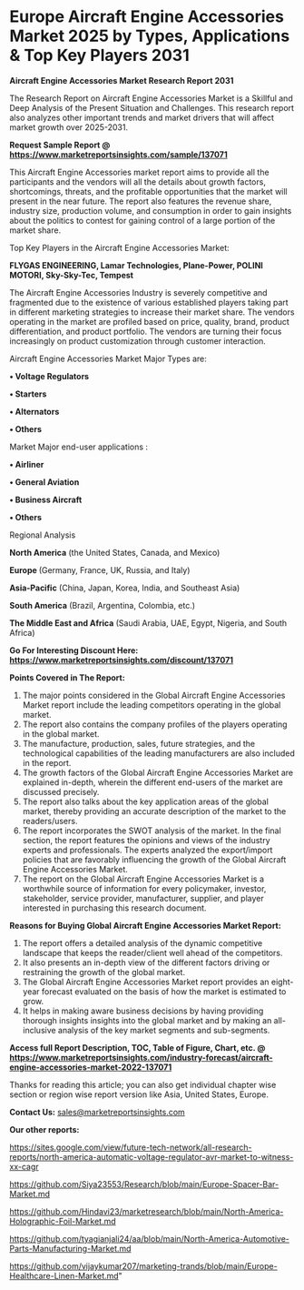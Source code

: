 # Europe  Aircraft Engine Accessories Market 2025 by Types, Applications & Top Key Players 2031

<strong>Aircraft Engine Accessories Market Research Report 2031</strong>

The Research Report on Aircraft Engine Accessories Market is a Skillful and Deep Analysis of the Present Situation and Challenges. This research report also analyzes other important trends and market drivers that will affect market growth over 2025-2031.

<strong>Request Sample Report @ <a href=https://www.marketreportsinsights.com/sample/137071>https://www.marketreportsinsights.com/sample/137071</a></strong>

This Aircraft Engine Accessories market report aims to provide all the participants and the vendors will all the details about growth factors, shortcomings, threats, and the profitable opportunities that the market will present in the near future. The report also features the revenue share, industry size, production volume, and consumption in order to gain insights about the politics to contest for gaining control of a large portion of the market share.

Top Key Players in the Aircraft Engine Accessories Market:

<strong>FLYGAS ENGINEERING, Lamar Technologies, Plane-Power, POLINI MOTORI, Sky-Sky-Tec, Tempest</strong>

The Aircraft Engine Accessories Industry is severely competitive and fragmented due to the existence of various established players taking part in different marketing strategies to increase their market share. The vendors operating in the market are profiled based on price, quality, brand, product differentiation, and product portfolio. The vendors are turning their focus increasingly on product customization through customer interaction.

Aircraft Engine Accessories Market Major Types are:

<strong>• Voltage Regulators

• Starters

• Alternators

• Others</strong>

Market Major end-user applications :

<strong>• Airliner

• General Aviation

• Business Aircraft

• Others</strong>

Regional Analysis

</u><strong><b>North America</b></strong> (the United States, Canada, and Mexico)

<strong><b>Europe </b></strong>(Germany, France, UK, Russia, and Italy)

<strong><b>Asia-Pacific</b></strong> (China, Japan, Korea, India, and Southeast Asia)

<strong><b>South America</b></strong> (Brazil, Argentina, Colombia, etc.)

<strong><b>The Middle East and Africa</b></strong> (Saudi Arabia, UAE, Egypt, Nigeria, and South Africa)

<strong>Go For Interesting Discount Here: <a href=https://www.marketreportsinsights.com/discount/137071>https://www.marketreportsinsights.com/discount/137071</a></strong>

<strong>Points Covered in The Report:</strong>
<ol>
  <li>The major points considered in the Global Aircraft Engine Accessories Market report include the leading competitors operating in the global market.</li>
  <li>The report also contains the company profiles of the players operating in the global market.</li>
  <li>The manufacture, production, sales, future strategies, and the technological capabilities of the leading manufacturers are also included in the report.</li>
  <li>The growth factors of the Global Aircraft Engine Accessories Market are explained in-depth, wherein the different end-users of the market are discussed precisely.</li>
  <li>The report also talks about the key application areas of the global market, thereby providing an accurate description of the market to the readers/users.</li>
  <li>The report incorporates the SWOT analysis of the market. In the final section, the report features the opinions and views of the industry experts and professionals. The experts analyzed the export/import policies that are favorably influencing the growth of the Global Aircraft Engine Accessories Market.</li>
  <li>The report on the Global Aircraft Engine Accessories Market is a worthwhile source of information for every policymaker, investor, stakeholder, service provider, manufacturer, supplier, and player interested in purchasing this research document.</li>
</ol>
<strong>Reasons for Buying Global Aircraft Engine Accessories Market Report:</strong>

<ol>
  <li>The report offers a detailed analysis of the dynamic competitive landscape that keeps the reader/client well ahead of the competitors.</li>
  <li>It also presents an in-depth view of the different factors driving or restraining the growth of the global market.</li>
  <li>The Global Aircraft Engine Accessories Market report provides an eight-year forecast evaluated on the basis of how the market is estimated to grow.</li>
  <li>It helps in making aware business decisions by having providing thorough insights insights into the global market and by making an all-inclusive analysis of the key market segments and sub-segments.</li>
</ol>
<strong>Access full Report Description, TOC, Table of Figure, Chart, etc. @ <a href=https://www.marketreportsinsights.com/industry-forecast/aircraft-engine-accessories-market-2022-137071>https://www.marketreportsinsights.com/industry-forecast/aircraft-engine-accessories-market-2022-137071</a></strong>


Thanks for reading this article; you can also get individual chapter wise section or region wise report version like Asia, United States, Europe.

<strong>Contact Us:</strong>
sales@marketreportsinsights.com

<strong>Our other reports:</strong>

<a href=https://sites.google.com/view/future-tech-network/all-research-reports/north-america-automatic-voltage-regulator-avr-market-to-witness-xx-cagr>https://sites.google.com/view/future-tech-network/all-research-reports/north-america-automatic-voltage-regulator-avr-market-to-witness-xx-cagr</a>

<a href=https://github.com/Siya23553/Research/blob/main/Europe-Spacer-Bar-Market.md>https://github.com/Siya23553/Research/blob/main/Europe-Spacer-Bar-Market.md</a>

<a href=https://github.com/Hindavi23/marketresearch/blob/main/North-America-Holographic-Foil-Market.md>https://github.com/Hindavi23/marketresearch/blob/main/North-America-Holographic-Foil-Market.md</a>

<a href=https://github.com/tyagianjali24/aa/blob/main/North-America-Automotive-Parts-Manufacturing-Market.md>https://github.com/tyagianjali24/aa/blob/main/North-America-Automotive-Parts-Manufacturing-Market.md</a>

<a href=https://github.com/vijaykumar207/marketing-trands/blob/main/Europe-Healthcare-Linen-Market.md>https://github.com/vijaykumar207/marketing-trands/blob/main/Europe-Healthcare-Linen-Market.md</a>"
